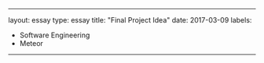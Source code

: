 
---
layout: essay
type: essay
title: "Final Project Idea"
date: 2017-03-09
labels:
  - Software Engineering
  - Meteor
---
